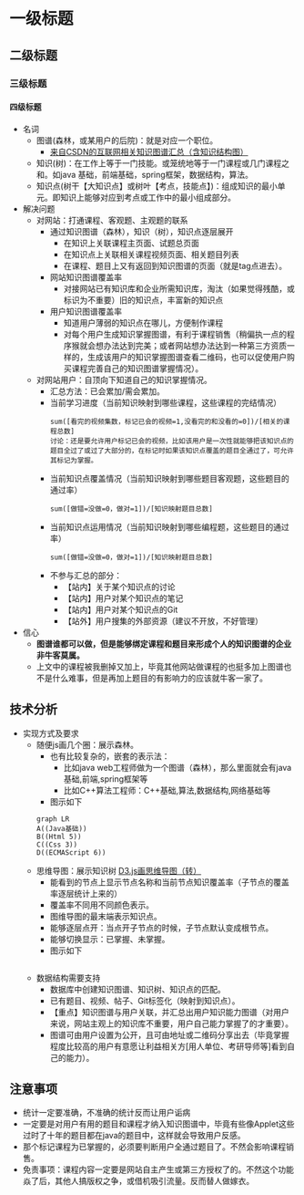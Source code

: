 # 一级标题
## 二级标题
### 三级标题
#### 四级标题
- 名词
    - 图谱(森林，或某用户的后院)：就是对应一个职位。
        - [来自CSDN的互联网相关知识图谱汇总（含知识结构图）](https://blog.csdn.net/liebert/article/details/77430027)
    - 知识(树)：在工作上等于一门技能。或笼统地等于一门课程或几门课程之和。如java 基础，前端基础，spring框架，数据结构，算法。
    - 知识点(树干【大知识点】或树叶【考点，技能点】)：组成知识的最小单元。即知识上能够对应到考点或工作中的最小组成部分。
- 解决问题
    - 对网站：打通课程、客观题、主观题的联系
        - 通过知识图谱（森林），知识（树），知识点逐层展开
            - 在知识上关联课程主页面、试题总页面
            - 在知识点上关联相关课程视频页面、相关题目列表
            - 在课程、题目上又有返回到知识图谱的页面（就是tag点进去）。
        - 网站知识图谱覆盖率
            - 对接网站已有知识库和企业所需知识库，淘汰（如果觉得残酷，或标识为不重要）旧的知识点，丰富新的知识点
        - 用户知识图谱覆盖率
            - 知道用户薄弱的知识点在哪儿，方便制作课程
            - 对每个用户生成知识掌握图谱，有利于课程销售（稍偏执一点的程序猴就会想办法达到完美；或者网站想办法达到一种第三方资质一样的，生成该用户的知识掌握图谱查看二维码，也可以促使用户购买课程完善自己的知识图谱掌握情况）。
    - 对网站用户：自顶向下知道自己的知识掌握情况。
        - 汇总方法：已会累加/需会累加。
        - 当前学习进度（当前知识映射到哪些课程，这些课程的完结情况）
            ```
            sum([看完的视频集数，标记已会的视频=1,没看完的和没看的=0])/[相关的课程总数]
            讨论：还是要允许用户标记已会的视频，比如该用户是一次性就能够把该知识点的题目全过了或过了大部分的，在标记时如果该知识点覆盖的题目全通过了，可允许其标记为掌握。
            ```
        - 当前知识点覆盖情况（当前知识映射到哪些题目客观题，这些题目的通过率）
            ```
            sum([做错=没做=0，做对=1])/[知识映射题目总数]
            ```
        - 当前知识点运用情况（当前知识映射到哪些编程题，这些题目的通过率）
            ```
            sum([做错=没做=0，做对=1])/[知识映射题目总数]
            ```
        - 不参与汇总的部分：
            - 【站内】关于某个知识点的讨论
            - 【站内】用户对某个知识点的笔记
            - 【站内】用户对某个知识点的Git
            - 【站外】用户搜集的外部资源（建议不开放，不好管理）
- 信心
    - **图谱谁都可以做，但是能够绑定课程和题目来形成个人的知识图谱的企业非牛客莫属。**
    - 上文中的课程被我删掉又加上，毕竟其他网站做课程的也挺多加上图谱也不是什么难事，但是再加上题目的有影响力的应该就牛客一家了。
## 技术分析
- 实现方式及要求
    - 随便js画几个圈：展示森林。
        - 也有比较复杂的，嵌套的表示法：
            - 比如java web工程师做为一个图谱（森林），那么里面就会有java基础,前端,spring框架等
            - 比如C++算法工程师：C++基础,算法,数据结构,网络基础等
        - 图示如下
        ```
        graph LR  
        A((Java基础))
        B((Html 5))
        C((Css 3))
        D((ECMAScript 6))
        ```
    - 思维导图：展示知识树 [D3.js画思维导图（转）](https://www.cnblogs.com/quyixuanblog/p/5754129.html)
        - 能看到的节点上显示节点名称和当前节点知识覆盖率（子节点的覆盖率逐层统计上来的）
        - 覆盖率不同用不同颜色表示。
        - 图维导图的最末端表示知识点。
        - 能够逐层点开：当点开子节点的时候，子节点默认变成根节点。
        - 能够切换显示：已掌握、未掌握。
        - 图示如下
        ```

        ```
    - 数据结构需要支持
        - 数据库中创建知识图谱、知识树、知识点的匹配。
        - 已有题目、视频、帖子、Git标签化（映射到知识点）。
        - 【重点】知识图谱与用户关联，并汇总出用户知识能力图谱（对用户来说，网站主观上的知识库不重要，用户自己能力掌握了的才重要）。
        - 图谱可由用户设置为公开，且可由地址或二维码分享出去（毕竟掌握程度比较高的用户有意愿让利益相关方[用人单位、考研导师等]看到自己的能力）。
        
## 注意事项
- 统计一定要准确，不准确的统计反而让用户诟病
- 一定要是对用户有用的题目和课程才纳入知识图谱中，毕竟有些像Applet这些过时了十年的题目都在java的题目中，这样就会导致用户反感。
- 那个标记课程为已掌握的，必须要判断用户全通过题目了。不然会影响课程销售。
- 免责事项：课程内容一定要是网站自主产生或第三方授权了的。不然这个功能焱了后，其他人搞版权之争，或借机吸引流量。反而替人做嫁衣。

